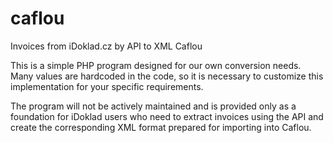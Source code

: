 # caflou
Invoices from iDoklad.cz by API to XML Caflou

This is a simple PHP program designed for our own conversion needs. Many values are hardcoded in the code, so it is necessary to customize this implementation for your specific requirements.

The program will not be actively maintained and is provided only as a foundation for iDoklad users who need to extract invoices using the API and create the corresponding XML format prepared for importing into Caflou.
